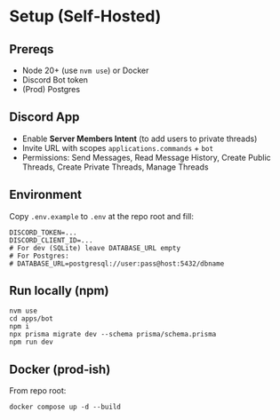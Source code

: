 # Setup (Self‑Hosted)

## Prereqs
- Node 20+ (use `nvm use`) or Docker
- Discord Bot token
- (Prod) Postgres

## Discord App
- Enable **Server Members Intent** (to add users to private threads)
- Invite URL with scopes `applications.commands` + `bot`
- Permissions: Send Messages, Read Message History, Create Public Threads, Create Private Threads, Manage Threads

## Environment
Copy `.env.example` to `.env` at the repo root and fill:
```
DISCORD_TOKEN=...
DISCORD_CLIENT_ID=...
# For dev (SQLite) leave DATABASE_URL empty
# For Postgres:
# DATABASE_URL=postgresql://user:pass@host:5432/dbname
```

## Run locally (npm)
```
nvm use
cd apps/bot
npm i
npx prisma migrate dev --schema prisma/schema.prisma
npm run dev
```

## Docker (prod‑ish)
From repo root:
```
docker compose up -d --build
```
